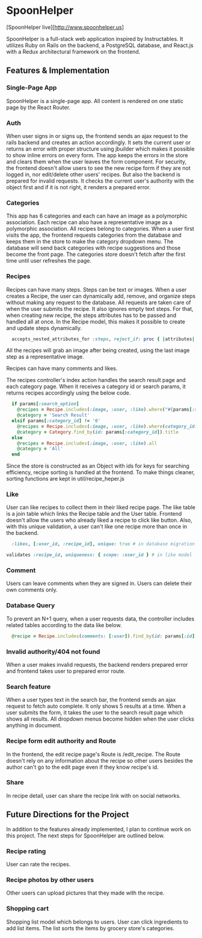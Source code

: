 # SpoonHelper

[SpoonHelper live][http://www.spoonhelper.us]

SpoonHelper is a full-stack web application inspired by Instructables. It utilizes Ruby on Rails on the backend, a PostgreSQL database, and React.js with a Redux architectural framework on the frontend.

## Features & Implementation

### Single-Page App

  SpoonHelper is a single-page app. All content is rendered on one static page by the React Router.

### Auth
  When user signs in or signs up, the frontend sends an ajax request to the rails backend and creates an action accordingly. It sets the current user or returns an error with proper structure using jbuilder which makes it possible to show inline errors on every form. The app keeps the errors in the store and clears them when the user leaves the form component. For security, the frontend doesn't allow users to see the new recipe form if they are not logged in, nor edit/delete other users' recipes. But also the backend is prepared for invalid requests. It checks the current user's authority with the object first and if it is not right, it renders a prepared error.

### Categories
  This app has 6 categories and each can have an image as a polymorphic association. Each recipe can also have a representative image as a polymorphic association. All recipes belong to categories.
  When a user first visits the app, the frontend requests categories from the database and keeps them in the store to make the category dropdown menu. The database will send back categories with recipe suggestions and those become the front page.
  The categories store doesn't fetch after the first time until user refreshes the page.

### Recipes
  Recipes can have many steps. Steps can be text or images. When a user creates a Recipe, the user can dynamically add, remove, and organize steps without making any request to the database. All requests are taken care of when the user submits the recipe. It also ignores empty text steps. For that, when creating new recipe, the steps attributes has to be passed and handled all at once.
  In the Recipe model, this makes it possible to create and update steps dynamically.
  ``` ruby  
    accepts_nested_attributes_for :steps, reject_if: proc { |attributes| attributes['body'].length == 1 }, allow_destroy: true
  ```
  All the recipes will grab an image after being created, using the last image step as a representative image.

  Recipes can have many comments and likes.

  The recipes controller's index action handles the search result page and each category page. When it receives a category id or search params, it returns recipes accordingly using the below code.

  ```ruby
    if params[:search_option]
      @recipes = Recipe.includes(:image, :user, :like).where("#{params[:search_option]} ILIKE ?", "%#{params[:search_value]}%")
      @category = 'Search Result'
    elsif params[:category_id] != '0'
      @recipes = Recipe.includes(:image, :user, :like).where(category_id: params[:category_id])
      @category = Category.find_by(id: params[:category_id]).title
    else
      @recipes = Recipe.includes(:image, :user, :like).all
      @category = 'All'
    end
  ```

  Since the store is constructed as an Object with ids for keys for searching efficiency, recipe sorting is handled at the frontend. To make things cleaner, sorting functions are kept in util/recipe_heper.js

### Like
  User can like recipes to collect them in their liked recipe page. The like table is a join table which links the Recipe table and the User table. Frontend doesn't allow the users who already liked a recipe to click like button.
  Also, with this unique validation, a user can't like one recipe more than once in the backend.
  ```ruby
    :likes, [:user_id, :recipe_id], unique: true # in database migration

validates :recipe_id, uniqueness: { scope: :user_id } # in like model
  ```
### Comment
  Users can leave comments when they are signed in. Users can delete their own comments only.

### Database Query
  To prevent an N+1 query, when a user requests data, the controller includes related tables according to the data like below.
  ```ruby
    @recipe = Recipe.includes(comments: [:user]).find_by(id: params[:id])

  ```

### Invalid authority/404 not found
  When a user makes invalid requests, the backend renders prepared error and frontend takes user to prepared error route.

### Search feature
  When a user types text in the search bar, the frontend sends an ajax request to fetch auto complete. It only shows 5 results at a time. When a user submits the form, it takes the user to the search result page which shows all results.
  All dropdown menus become hidden when the user clicks anything in document.

### Recipe form edit authority and Route
  In the frontend, the edit recipe page's Route is /edit_recipe. The Route doesn't rely on any information about the recipe so other users besides the author can't go to the edit page even if they know recipe's id.

### Share
  In recipe detail, user can share the recipe link with on social networks.

## Future Directions for the Project

In addition to the features already implemented, I plan to continue work on this project. The next steps for SpoonHelper are outlined below.

### Recipe rating
  User can rate the recipes.

### Recipe photos by other users
  Other users can upload pictures that they made with the recipe.

### Shopping cart
  Shopping list model which belongs to users. User can click ingredients to add list items. The list sorts the items by grocery store's categories.
